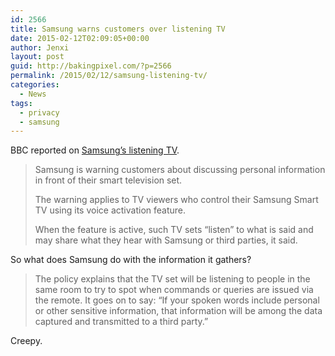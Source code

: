 ```yaml
---
id: 2566
title: Samsung warns customers over listening TV
date: 2015-02-12T02:09:05+00:00
author: Jenxi
layout: post
guid: http://bakingpixel.com/?p=2566
permalink: /2015/02/12/samsung-listening-tv/
categories:
  - News
tags:
  - privacy
  - samsung
---
```

BBC reported on [Samsung&#8217;s listening TV](http://www.bbc.com/news/technology-31296188).

> Samsung is warning customers about discussing personal information in front of their smart television set.
> 
> The warning applies to TV viewers who control their Samsung Smart TV using its voice activation feature.
> 
> When the feature is active, such TV sets &#8220;listen&#8221; to what is said and may share what they hear with Samsung or third parties, it said. 

So what does Samsung do with the information it gathers?

> The policy explains that the TV set will be listening to people in the same room to try to spot when commands or queries are issued via the remote. It goes on to say: &#8220;If your spoken words include personal or other sensitive information, that information will be among the data captured and transmitted to a third party.&#8221; 

Creepy.